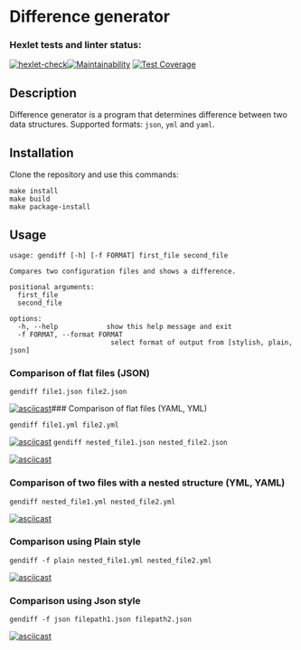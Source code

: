 # Difference generator


### Hexlet tests and linter status:
[![hexlet-check](https://github.com/fatfry/python-project-50/actions/workflows/hexlet-check.yml/badge.svg)](https://github.com/fatfry/python-project-50/actions/workflows/hexlet-check.yml)[![Maintainability](https://api.codeclimate.com/v1/badges/5e796ed120db98e38c50/maintainability)](https://codeclimate.com/github/Cherund/python-project-50/maintainability)
[![Test Coverage](https://api.codeclimate.com/v1/badges/224b5936019becaa8d2867e9e252fa87eae51563/test_coverage)](https://codeclimate.com/github/fatfry/python-project-50/test_coverage)

## Description


Difference generator is a program that determines difference between two data structures.
Supported formats:  ```json```, ```yml``` and ```yaml```.


## Installation


Clone the repository and use this commands:

```
make install
make build
make package-install
```

## Usage
```
usage: gendiff [-h] [-f FORMAT] first_file second_file

Compares two configuration files and shows a difference.

positional arguments:
  first_file
  second_file

options:
  -h, --help            show this help message and exit
  -f FORMAT, --format FORMAT
                         select format of output from [stylish, plain, json]
```

### Comparison of flat files (JSON)

`gendiff file1.json file2.json`

[![asciicast](https://asciinema.org/a/rRMsv3vhYJfAqnZqBBPjKc0XZ.svg)](https://asciinema.org/a/rRMsv3vhYJfAqnZqBBPjKc0XZ)### Comparison of flat files (YAML, YML)

`gendiff file1.yml file2.yml`

[![asciicast](https://asciinema.org/a/dTzMIdYUNRERfeHlR7DEz5thO.svg)](https://asciinema.org/a/dTzMIdYUNRERfeHlR7DEz5thO)
`gendiff nested_file1.json nested_file2.json`

[![asciicast](https://asciinema.org/a/V1rgYC6F1ALe8NwAVSS4iZMZh.svg)](https://asciinema.org/a/V1rgYC6F1ALe8NwAVSS4iZMZh)

### Comparison of two files with a nested structure (YML, YAML)

`gendiff nested_file1.yml nested_file2.yml`

[![asciicast](https://asciinema.org/a/PF9ipTUJMJ0B86my9Hlke2Qdj.svg)](https://asciinema.org/a/PF9ipTUJMJ0B86my9Hlke2Qdj)
### Comparison using Plain style

`gendiff -f plain nested_file1.yml nested_file2.yml`

[![asciicast](https://asciinema.org/a/a58YCmWsZ2hkWXoE5vJ2OADiL.svg)](https://asciinema.org/a/a58YCmWsZ2hkWXoE5vJ2OADiL)
### Comparison using Json style

`gendiff -f json filepath1.json filepath2.json`

[![asciicast](https://asciinema.org/a/thF6wmGF6TlzWD13CX2GmDE7M.svg)](https://asciinema.org/a/thF6wmGF6TlzWD13CX2GmDE7M)